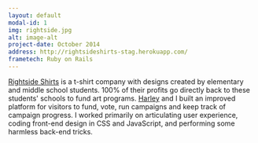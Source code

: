 ```yaml
---
layout: default
modal-id: 1
img: rightside.jpg
alt: image-alt
project-date: October 2014
address: http://rightsideshirts-stag.herokuapp.com/
frametech: Ruby on Rails
---
```


[Rightside Shirts](http://www.rightsideshirts.org) is a t-shirt company with designs created by elementary and middle school students. 100% of their profits go directly back to these students' schools to fund art programs. [Harley](https://github.com/harley) and I built an improved platform for visitors to fund, vote, run campaigns and keep track of campaign progress. I worked primarily on articulating user experience, coding front-end design in CSS and JavaScript, and performing some harmless back-end tricks.